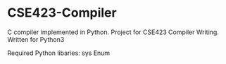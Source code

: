 # CSE423-Compiler
C compiler implemented in Python. Project for CSE423 Compiler Writing.
Written for Python3

Required Python libaries:
  sys
  Enum
